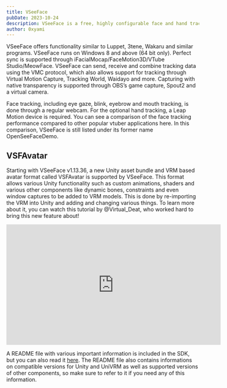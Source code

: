 ```yaml
---
title: VSeeFace
pubDate: 2023-10-24
description: VSeeFace is a free, highly configurable face and hand tracking VRM and VSFAvatar avatar puppeteering program for virtual youtubers with a focus on robust tracking and high image quality.
author: 0xyami
---
```


VSeeFace offers functionality similar to Luppet, 3tene, Wakaru and similar programs. VSeeFace runs on Windows 8 and above (64 bit only). Perfect sync is supported through iFacialMocap/FaceMotion3D/VTube Studio/MeowFace. VSeeFace can send, receive and combine tracking data using the VMC protocol, which also allows support for tracking through Virtual Motion Capture, Tracking World, Waidayo and more. Capturing with native transparency is supported through OBS’s game capture, Spout2 and a virtual camera.


Face tracking, including eye gaze, blink, eyebrow and mouth tracking, is done through a regular webcam. For the optional hand tracking, a Leap Motion device is required. You can see a comparison of the face tracking performance compared to other popular vtuber applications here. In this comparison, VSeeFace is still listed under its former name OpenSeeFaceDemo.


## VSFAvatar



Starting with VSeeFace v1.13.36, a new Unity asset bundle and VRM based avatar format called VSFAvatar is supported by VSeeFace. This format allows various Unity functionality such as custom animations, shaders and various other components like dynamic bones, constraints and even window captures to be added to VRM models. This is done by re-importing the VRM into Unity and adding and changing various things. To learn more about it, you can watch this tutorial by @Virtual_Deat, who worked hard to bring this new feature about!

<iframe width="560" height="315" src="https://www.youtube.com/embed/jhQ8DF87I5I?si=b0fWH_oFHl1yoVmY" title="YouTube video player" frameborder="0" allow="accelerometer; autoplay; clipboard-write; encrypted-media; gyroscope; picture-in-picture; web-share" allowfullscreen></iframe>

A README file with various important information is included in the SDK, but you can also read it [here](https://github.com/emilianavt/VSeeFaceSDK/blob/master/README.md). The README file also contains informations on compatible versions for Unity and UniVRM as well as supported versions of other components, so make sure to refer to it if you need any of this information.
